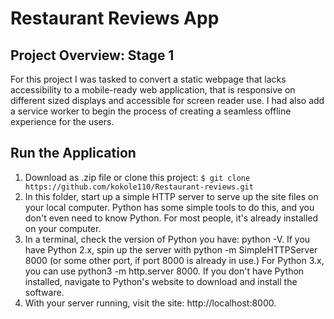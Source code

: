 # Restaurant Reviews App

## Project Overview: Stage 1

For this project I was tasked to convert a static webpage that lacks accessibility to a mobile-ready web application, that is responsive on different sized displays and accessible for screen reader use. I had also add a service worker to begin the process of creating a seamless offline experience for the users.

## Run the Application

1. Download as .zip file or clone this project:
`$ git clone https://github.com/kokole110/Restaurant-reviews.git`
2. In this folder, start up a simple HTTP server to serve up the site files on your local computer. Python has some simple tools to do this, and you don't even need to know Python. For most people, it's already installed on your computer.
3. In a terminal, check the version of Python you have: python -V. If you have Python 2.x, spin up the server with python -m SimpleHTTPServer 8000 (or some other port, if port 8000 is already in use.) For Python 3.x, you can use python3 -m http.server 8000. If you don't have Python installed, navigate to Python's website to download and install the software.
4. With your server running, visit the site: http://localhost:8000.